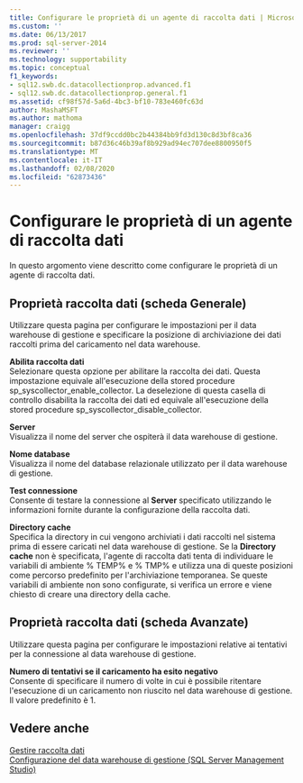 ```yaml
---
title: Configurare le proprietà di un agente di raccolta dati | Microsoft Docs
ms.custom: ''
ms.date: 06/13/2017
ms.prod: sql-server-2014
ms.reviewer: ''
ms.technology: supportability
ms.topic: conceptual
f1_keywords:
- sql12.swb.dc.datacollectionprop.advanced.f1
- sql12.swb.dc.datacollectionprop.general.f1
ms.assetid: cf98f57d-5a6d-4bc3-bf10-783e460fc63d
author: MashaMSFT
ms.author: mathoma
manager: craigg
ms.openlocfilehash: 37df9ccdd0bc2b44384bb9fd3d130c8d3bf8ca36
ms.sourcegitcommit: b87d36c46b39af8b929ad94ec707dee8800950f5
ms.translationtype: MT
ms.contentlocale: it-IT
ms.lasthandoff: 02/08/2020
ms.locfileid: "62873436"
---
```

# <a name="configure-properties-of-a-data-collector"></a>Configurare le proprietà di un agente di raccolta dati
  In questo argomento viene descritto come configurare le proprietà di un agente di raccolta dati.  
  
## <a name="data-collection-properties-general-tab"></a>Proprietà raccolta dati (scheda Generale)  
 Utilizzare questa pagina per configurare le impostazioni per il data warehouse di gestione e specificare la posizione di archiviazione dei dati raccolti prima del caricamento nel data warehouse.  
  
 **Abilita raccolta dati**  
 Selezionare questa opzione per abilitare la raccolta dei dati. Questa impostazione equivale all'esecuzione della stored procedure sp_syscollector_enable_collector. La deselezione di questa casella di controllo disabilita la raccolta dei dati ed equivale all'esecuzione della stored procedure sp_syscollector_disable_collector.  
  
 **Server**  
 Visualizza il nome del server che ospiterà il data warehouse di gestione.  
  
 **Nome database**  
 Visualizza il nome del database relazionale utilizzato per il data warehouse di gestione.  
  
 **Test connessione**  
 Consente di testare la connessione al **Server** specificato utilizzando le informazioni fornite durante la configurazione della raccolta dati.  
  
 **Directory cache**  
 Specifica la directory in cui vengono archiviati i dati raccolti nel sistema prima di essere caricati nel data warehouse di gestione. Se la **Directory cache** non è specificata, l'agente di raccolta dati tenta di individuare le variabili di ambiente % TEMP% e % TMP% e utilizza una di queste posizioni come percorso predefinito per l'archiviazione temporanea. Se queste variabili di ambiente non sono configurate, si verifica un errore e viene chiesto di creare una directory della cache.  
  
## <a name="data-collection-properties-advanced-tab"></a>Proprietà raccolta dati (scheda Avanzate)  
 Utilizzare questa pagina per configurare le impostazioni relative ai tentativi per la connessione al data warehouse di gestione.  
  
 **Numero di tentativi se il caricamento ha esito negativo**  
 Consente di specificare il numero di volte in cui è possibile ritentare l'esecuzione di un caricamento non riuscito nel data warehouse di gestione. Il valore predefinito è 1.  
  
## <a name="see-also"></a>Vedere anche  
 [Gestire raccolta dati](data-collection.md)   
 [Configurazione del data warehouse di gestione &#40;SQL Server Management Studio&#41;](configure-the-management-data-warehouse-sql-server-management-studio.md)  
  
  
